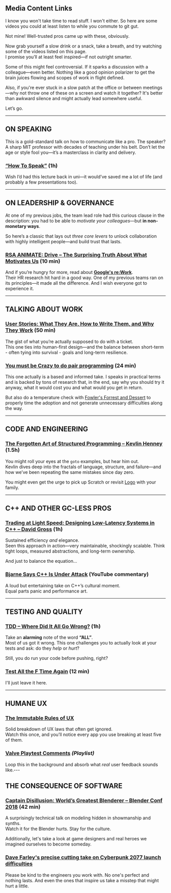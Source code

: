 ## Media Content Links

I know you won't take time to read stuff. I won't either. So here are some videos you could at least listen to while you commute to git gut.

Not mine! Well-trusted pros came up with these, obviously.

Now grab yourself a slow drink or a snack, take a breath, and try watching some of the videos listed on this page.  
I promise you’ll at least feel inspired—if not outright smarter.

Some of this might feel controversial. If it sparks a discussion with a colleague—even better. Nothing like a good opinion polarizer to get the brain juices flowing and scopes of work in flight defined.

Also, if you're ever stuck in a slow patch at the office or between meetings—why not throw one of these on a screen and watch it together? It's better than awkward silence and might actually lead somewhere useful.

Let’s go.

---

## ON SPEAKING

This is a gold-standard talk on how to communicate like a pro. The speaker? A sharp MIT professor with decades of teaching under his belt. Don’t let the age or style fool you—it’s a masterclass in clarity and delivery.

### [“How To Speak”](https://www.youtube.com/watch?v=Unzc731iCUY) (1h)

Wish I’d had this lecture back in uni—it would’ve saved me a lot of life (and probably a few presentations too).

---

## ON LEADERSHIP & GOVERNANCE

At one of my previous jobs, the team lead role had this curious clause in the description: you had to be able to *motivate your colleagues*—but **in non-monetary ways**.

So here’s a classic that lays out *three core levers* to unlock collaboration with highly intelligent people—and build trust that lasts.

### [RSA ANIMATE: Drive – The Surprising Truth About What Motivates Us](https://www.youtube.com/watch?v=u6XAPnuFjJc) (10 min)

And if you’re hungry for more, read about [**Google's re:Work**](https://rework.withgoogle.com/en/).  
Their HR research hit hard in a good way. One of my previous teams ran on its principles—it made all the difference. And I wish everyone got to experience it.

---

## TALKING ABOUT WORK

### [User Stories: What They Are, How to Write Them, and Why They Work](https://www.youtube.com/watch?v=6q5-cVeNjCE) (50 min)

The gist of what you’re actually supposed to do with a ticket.  
This one ties into human-first design—and the balance between short-term - often tying into survival - goals and long-term resilience.

### [You must be Crazy to do pair programming](https://www.youtube.com/watch?v=aItVJprLYkg) (24 min)

This one actually is a based and informed take. I speaks in practical terms and is backed by tons of research that, in the end, say why you should try it anyway, what it would cost you and what would you get in return.

But also do a temperature check with [Fowler's Forrest and Dessert](https://martinfowler.com/bliki/ForestAndDesert.html) to properly time the adoption and not generate unnecessary  difficulties along the way.

---

## CODE AND ENGINEERING

### [The Forgotten Art of Structured Programming – Kevlin Henney](https://www.youtube.com/watch?v=SFv8Wm2HdNM) (1.5h)

You might roll your eyes at the `goto` examples, but hear him out.  
Kevlin dives deep into the fractals of language, structure, and failure—and how we’ve been repeating the same mistakes since day zero.

You might even get the urge to pick up Scratch or revisit [Logo](https://en.wikipedia.org/wiki/Logo_(programming_language)) with your family.

---

## C++ AND OTHER GC-LESS PROS

### [Trading at Light Speed: Designing Low-Latency Systems in C++ – David Gross](https://www.youtube.com/watch?v=8uAW5FQtcvE) (1h)

Sustained efficiency *and* elegance.  
Seen this approach in action—very maintainable, shockingly scalable. Think tight loops, measured abstractions, and long-term ownership.

And just to balance the equation...

### [Bjarne Says C++ Is Under Attack](https://www.youtube.com/watch?v=nfx9iV7GuNk) (YouTube commentary)

A loud but entertaining take on C++’s cultural moment.  
Equal parts panic and performance art.

---

## TESTING AND QUALITY

### [TDD – Where Did It All Go Wrong?](https://www.youtube.com/watch?v=EZ05e7EMOLM) (1h)

Take an **alarming** note of the word **“ALL”**.  
Most of us got it wrong. This one challenges you to actually look at your tests and ask: do they *help* or *hurt*?

Still, you do run your code before pushing, right?

### [Test All the F Time Again](https://www.youtube.com/watch?v=QMU6SjMZq1Q) (12 min)

I'll just leave it here.

---

## HUMANE UX

### [The Immutable Rules of UX](https://www.youtube.com/watch?v=OtBeg5eyEHU)

Solid breakdown of UX laws that often get ignored.  
Watch this once, and you’ll notice every app you use breaking at least five of them.

### [Valve Playtest Comments](https://www.youtube.com/watch?v=jT6bR1OmwtM&list=PLTDOqN-X54Xw5-NCsEiAWDv2wuALLGLCg&index=1) *(Playlist)*

Loop this in the background and absorb what *real* user feedback sounds like.---

## THE CONSEQUENCE OF SOFTWARE

### [Captain Disillusion: World’s Greatest Blenderer – Blender Conf 2018](https://www.youtube.com/watch?v=1qSTcxt2t74) (42 min)

A surprisingly technical talk on modeling hidden in showmanship and synths.  
Watch it for the Blender hurts. Stay for the culture.

Additionally, let's take a look at game designers and real heroes we imagined ourselves to become someday.

### [Dave Farley's precise cutting take on Cyberpunk 2077 launch difficulties](https://youtu.be/E-jGEtqB4wU?si=HSl5q5ON1WdWrKTK&t=129)

Please be kind to the engineers you work with. No one's perfect and nothing lasts. And even the ones that inspire us take a misstep that might hurt a little.


